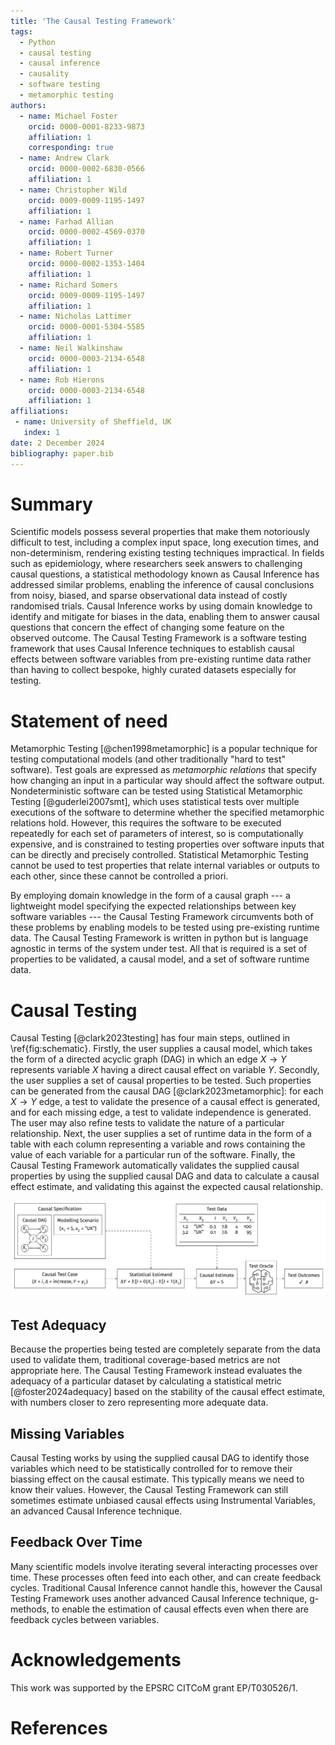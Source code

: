 ```yaml
---
title: 'The Causal Testing Framework'
tags:
  - Python
  - causal testing
  - causal inference
  - causality
  - software testing
  - metamorphic testing
authors:
  - name: Michael Foster
    orcid: 0000-0001-8233-9873
    affiliation: 1
    corresponding: true
  - name: Andrew Clark
    orcid: 0000-0002-6830-0566
    affiliation: 1
  - name: Christopher Wild
    orcid: 0009-0009-1195-1497
    affiliation: 1
  - name: Farhad Allian
    orcid: 0000-0002-4569-0370
    affiliation: 1
  - name: Robert Turner
    orcid: 0000-0002-1353-1404
    affiliation: 1
  - name: Richard Somers
    orcid: 0009-0009-1195-1497
    affiliation: 1
  - name: Nicholas Lattimer
    orcid: 0000-0001-5304-5585
    affiliation: 1
  - name: Neil Walkinshaw
    orcid: 0000-0003-2134-6548
    affiliation: 1
  - name: Rob Hierons
    orcid: 0000-0003-2134-6548
    affiliation: 1
affiliations:
 - name: University of Sheffield, UK
   index: 1
date: 2 December 2024
bibliography: paper.bib
---
```


# Summary
Scientific models possess several properties that make them notoriously difficult to test, including a complex input space, long execution times, and non-determinism, rendering existing testing techniques impractical.
In fields such as epidemiology, where researchers seek answers to challenging causal questions, a statistical methodology known as Causal Inference has addressed similar problems, enabling the inference of causal conclusions from noisy, biased, and sparse observational data instead of costly randomised trials.
Causal Inference works by using domain knowledge to identify and mitigate for biases in the data, enabling them to answer causal questions that concern the effect of changing some feature on the observed outcome.
The Causal Testing Framework is a software testing framework that uses Causal Inference techniques to establish causal effects between software variables from pre-existing runtime data rather than having to collect bespoke, highly curated datasets especially for testing.

# Statement of need
Metamorphic Testing [@chen1998metamorphic] is a popular technique for testing computational models (and other traditionally "hard to test" software).
Test goals are expressed as _metamorphic relations_ that specify how changing an input in a particular way should affect the software output.
Nondeterministic software can be tested using Statistical Metamorphic Testing [@guderlei2007smt], which uses statistical tests over multiple executions of the software to determine whether the specified metamorphic relations hold.
However, this requires the software to be executed repeatedly for each set of parameters of interest, so is computationally expensive, and is constrained to testing properties over software inputs that can be directly and precisely controlled.
Statistical Metamorphic Testing cannot be used to test properties that relate internal variables or outputs to each other, since these cannot be controlled a priori.

By employing domain knowledge in the form of a causal graph --- a lightweight model specifying the expected relationships between key software variables --- the Causal Testing Framework circumvents both of these problems by enabling models to be tested using pre-existing runtime data.
The Causal Testing Framework is written in python but is language agnostic in terms of the system under test.
All that is required is a set of properties to be validated, a causal model, and a set of software runtime data.

# Causal Testing
Causal Testing [@clark2023testing] has four main steps, outlined in \ref{fig:schematic}.
Firstly, the user supplies a causal model, which takes the form of a directed acyclic graph (DAG) in which an edge $X \to Y$ represents variable $X$ having a direct causal effect on variable $Y$.
Secondly, the user supplies a set of causal properties to be tested.
Such properties can be generated from the causal DAG [@clark2023metamorphic]: for each $X \to Y$ edge, a test to validate the presence of a causal effect is generated, and for each missing edge, a test to validate independence is generated.
The user may also refine tests to validate the nature of a particular relationship.
Next, the user supplies a set of runtime data in the form of a table with each column representing a variable and rows containing the value of each variable for a particular run of the software.
Finally, the Causal Testing Framework automatically validates the supplied causal properties by using the supplied causal DAG and data to calculate a causal effect estimate, and validating this against the expected causal relationship.

![Causal Testing workflow.\label{fig:schematic}](../images/schematic.png)

## Test Adequacy
Because the properties being tested are completely separate from the data used to validate them, traditional coverage-based metrics are not appropriate here.
The Causal Testing Framework instead evaluates the adequacy of a particular dataset by calculating a statistical metric [@foster2024adequacy] based on the stability of the causal effect estimate, with numbers closer to zero representing more adequate data.

## Missing Variables
Causal Testing works by using the supplied causal DAG to identify those variables which need to be statistically controlled for to remove their biassing effect on the causal estimate.
This typically means we need to know their values.
However, the Causal Testing Framework can still sometimes estimate unbiased causal effects using Instrumental Variables, an advanced Causal Inference technique.

## Feedback Over Time
Many scientific models involve iterating several interacting processes over time.
These processes often feed into each other, and can create feedback cycles.
Traditional Causal Inference cannot handle this, however the Causal Testing Framework uses another advanced Causal Inference technique, g-methods, to enable the estimation of causal effects even when there are feedback cycles between variables.

# Acknowledgements
This work was supported by the EPSRC CITCoM grant EP/T030526/1.

# References
